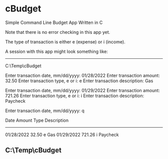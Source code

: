 # cBudget
Simple Command Line Budget App Written in C

Note that there is no error checking in this app yet.

The type of transaction is either e (expense) or i (income).

A session with this app might look something like:

-----------------------------------------------------------
C:\Temp\cBudget

Enter transaction date, mm/dd/yyyy: 01/28/2022
Enter transaction amount: 32.50
Enter transaction type, e or i: e
Enter transaction description: Gas

Enter transaction date, mm/dd/yyyy: 01/29/2022
Enter transaction amount: 721.26
Enter transaction type, e or i: i
Enter transaction description: Paycheck

Enter transaction date, mm/dd/yyyy: q

Date            Amount          Type            Description
----            ------          ----            -----------
01/28/2022      32.50           e               Gas
01/29/2022      721.26          i               Paycheck


C:\Temp\cBudget
-----------------------------------------------------------
